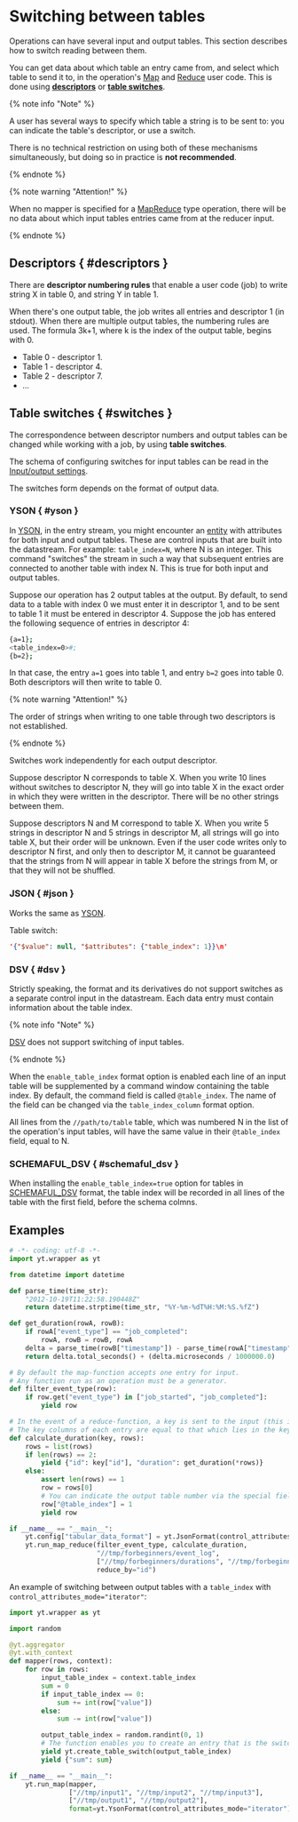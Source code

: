 # Switching between tables

Operations can have several input and output tables. This section describes how to switch reading between them.

You can get data about which table an entry came from, and select which table to send it to, in the operation's [Map](../../../user-guide/data-processing/operations/map.md) and [Reduce](../../../user-guide/data-processing/operations/reduce.md) user code. This is done using **[descriptors](#descriptors)** or **[table switches](#switches)**.

{% note info "Note" %}

A user has several ways to specify which table a string is to be sent to: you can indicate the table's descriptor, or use a switch.

There is no technical restriction on using both of these mechanisms simultaneously, but doing so in practice is **not recommended**.

{% endnote %}

{% note warning "Attention!" %}

When no mapper is specified for a [MapReduce](../../../user-guide/data-processing/operations/mapreduce.md) type operation, there will be no data about which input tables entries came from at the reducer input.

{% endnote %}

## Descriptors { #descriptors }


<!-- Общее описание файловых дескрипторов джоба можно прочитать в разделе [Джобы](jobs.md#descriptors_in_job). -->

There are **descriptor numbering rules** that enable a user code (job) to write string X in table 0, and string Y in table 1.

When there's one output table, the job writes all entries and descriptor 1 (in stdout).
When there are multiple output tables, the numbering rules are used. The formula 3k+1, where k is the index of the output table, begins with 0.

- Table 0 - descriptor 1.
- Table 1 - descriptor 4.
- Table 2 - descriptor 7.
- ...

## Table switches { #switches }

The correspondence between descriptor numbers and output tables can be changed while working with a job, by using **table switches**.

The schema of configuring switches for input tables can be read in the [Input/output settings](../../../user-guide/storage/io-configuration.md).

The switches form depends on the format of output data.

### YSON { #yson }

In [YSON](../../../user-guide/storage/yson.md), in the entry stream, you might encounter an [entity](../../../user-guide/storage/yson.md#entity) with attributes for both input and output tables.  These are control inputs that are built into the datastream. For example: `table_index=N`, where N is an integer. This command "switches" the stream in such a way that subsequent entries are connected to another table with index N. This is true for both input and output tables.

Suppose our operation has 2 output tables at the output.
By default, to send data to a table with index 0 we must enter it in descriptor 1, and to be sent to table 1 it must be entered in descriptor 4.
Suppose the job has entered the following sequence of entries in descriptor 4:

```bash
{a=1};
<table_index=0>#;
{b=2};
```

In that case, the entry `a=1` goes into table 1, and entry `b=2` goes into table 0. Both descriptors will then write to table 0.

{% note warning "Attention!" %}

The order of strings when writing to one table through two descriptors is not established.

{% endnote %}

Switches work independently for each output descriptor.

Suppose descriptor N corresponds to table X. When you write 10 lines without switches to descriptor N, they will go into table X in the exact order in which they were written in the descriptor. There will be no other strings between them.

Suppose descriptors N and M correspond to table X. When you write 5 strings in descriptor N and 5 strings in descriptor M, all strings will go into table X, but their order will be unknown. Even if the user code writes only to descriptor N first, and only then to descriptor M, it cannot be guaranteed that the strings from N will appear in table X before the strings from M, or that they will not be shuffled.

### JSON { #json }

Works the same as [YSON](#yson).

Table switch:

```json
'{"$value": null, "$attributes": {"table_index": 1}}\n'
```

### DSV { #dsv }

Strictly speaking, the format and its derivatives do not support switches as a separate control input in the datastream. Each data entry must contain information about the table index.

{% note info "Note" %}

[DSV](./../../user-guide/storage/formats.md#dsv) does not support switching of input tables.

{% endnote %}

When the `enable_table_index` format option is enabled each line of an input table will be supplemented by a command window containing the table index. By default, the command field is called `@table_index`. The name of the field can be changed via the `table_index_column` format option.

All lines from the `//path/to/table` table, which was numbered N in the list of the operation's input tables, will have the same value in their `@table_index` field, equal to N.

### SCHEMAFUL_DSV { #schemaful_dsv }

When installing the `enable_table_index=true` option for tables in [SCHEMAFUL_DSV](./../../user-guide/storage/formats.md#schemaful_dsv) format, the table index will be recorded in all lines of the table with the first field, before the schema colmns.

## Examples

```python
# -*- coding: utf-8 -*-
import yt.wrapper as yt

from datetime import datetime

def parse_time(time_str):
    "2012-10-19T11:22:58.190448Z"
    return datetime.strptime(time_str, "%Y-%m-%dT%H:%M:%S.%fZ")

def get_duration(rowA, rowB):
    if rowA["event_type"] == "job_completed":
        rowA, rowB = rowB, rowA
    delta = parse_time(rowB["timestamp"]) - parse_time(rowA["timestamp"])
    return delta.total_seconds() + (delta.microseconds / 1000000.0)

# By default the map-function accepts one entry for input.
# Any function run as an operation must be a generator.
def filter_event_type(row):
    if row.get("event_type") in ["job_started", "job_completed"]:
        yield row

# In the event of a reduce-function, a key is sent to the input (this is a map from the key columns to their value), as well as a list of entries.  
# The key columns of each entry are equal to that which lies in the key
def calculate_duration(key, rows):
    rows = list(rows)
    if len(rows) == 2:
        yield {"id": key["id"], "duration": get_duration(*rows)}
    else:
        assert len(rows) == 1
        row = rows[0]
        # You can indicate the output table number via the special field
        row["@table_index"] = 1
        yield row

if __name__ == "__main__":
    yt.config["tabular_data_format"] = yt.JsonFormat(control_attributes_mode="row_fields")
    yt.run_map_reduce(filter_event_type, calculate_duration,
                      "//tmp/forbeginners/event_log",
                      ["//tmp/forbeginners/durations", "//tmp/forbeginners/filtered"],
                      reduce_by="id")
```

An example of switching between output tables with a `table_index` with `control_attributes_mode="iterator"`:

```python
import yt.wrapper as yt

import random

@yt.aggregator
@yt.with_context
def mapper(rows, context):
    for row in rows:
        input_table_index = context.table_index
        sum = 0
        if input_table_index == 0:
            sum += int(row["value"])
        else:
            sum -= int(row["value"])

        output_table_index = random.randint(0, 1)
        # The function enables you to create an entry that is the switch to the table with the specified index.
        yield yt.create_table_switch(output_table_index)
        yield {"sum": sum}

if __name__ == "__main__":
    yt.run_map(mapper,
               ["//tmp/input1", "//tmp/input2", "//tmp/input3"],
               ["//tmp/output1", "//tmp/output2"],
               format=yt.YsonFormat(control_attributes_mode="iterator"))
```

